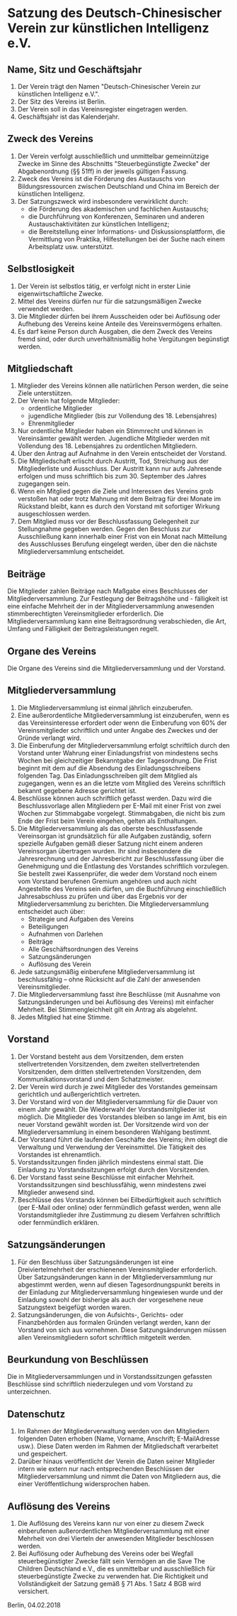 # Satzung des Deutsch-Chinesischer Verein zur künstlichen Intelligenz e.V.

## Name, Sitz und Geschäftsjahr
 1. Der Verein trägt den Namen "Deutsch-Chinesischer Verein zur künstlichen Intelligenz e.V.".
 2. Der Sitz des Vereins ist Berlin.
 3. Der Verein soll in das Vereinsregister eingetragen werden.
 4. Geschäftsjahr ist das Kalenderjahr.

## Zweck des Vereins
1. Der Verein verfolgt ausschließlich und unmittelbar gemeinnützige Zwecke im Sinne des Abschnitts "Steuerbegünstigte Zwecke" der Abgabenordnung (§§ 51ff) in der jeweils gültigen Fassung. 
2. Zweck des Vereins ist die Förderung des Austauschs von Bildungsressourcen zwischen Deutschland und China im Bereich der künstlichen Intelligenz.
3. Der Satzungszweck wird insbesondere verwirklicht durch:
   * die Förderung des akademischen und fachlichen Austauschs;
   * die Durchführung von Konferenzen, Seminaren und anderen Austauschaktivitäten zur künstlichen Intelligenz;
   * die Bereitstellung einer Informations- und Diskussionsplattform, die Vermittlung von Praktika, Hilfestellungen bei der Suche nach einem Arbeitsplatz usw. unterstützt.


## Selbstlosigkeit
1. Der Verein ist selbstlos tätig, er verfolgt nicht in erster Linie eigenwirtschaftliche Zwecke.
2. Mittel des Vereins dürfen nur für die satzungsmäßigen Zwecke verwendet werden.
3. Die Mitglieder dürfen bei ihrem Ausscheiden oder bei Auflösung oder Aufhebung des Vereins keine Anteile des Vereinsvermögens erhalten. 
4. Es darf keine Person durch Ausgaben, die dem Zweck des Vereins fremd sind, oder durch unverhältnismäßig hohe Vergütungen begünstigt werden.

## Mitgliedschaft
1. Mitglieder des Vereins können alle natürlichen Person werden, die seine Ziele unterstützen.
2. Der Verein hat folgende Mitglieder: 
   * ordentliche Mitglieder 
   * jugendliche Mitglieder (bis zur Vollendung des 18. Lebensjahres) 
   * Ehrenmitglieder 
3. Nur ordentliche Mitglieder haben ein Stimmrecht und können in Vereinsämter gewählt werden. Jugendliche Mitglieder werden mit Vollendung des 18. Lebensjahres zu ordentlichen Mitgliedern. 
4. Über den Antrag auf Aufnahme in den Verein entscheidet der Vorstand.
5. Die Mitgliedschaft erlischt durch Austritt, Tod, Streichung aus der Mitgliederliste und Ausschluss. Der Austritt kann nur aufs Jahresende erfolgen und muss schriftlich bis zum 30. September des Jahres zugegangen sein.
6. Wenn ein Mitglied gegen die Ziele und Interessen des Vereins grob verstoßen hat oder trotz Mahnung mit dem Beitrag für drei Monate im Rückstand bleibt, kann es durch den Vorstand mit sofortiger Wirkung ausgeschlossen werden. 
7. Dem Mitglied muss vor der Beschlussfassung Gelegenheit zur Stellungnahme gegeben werden. 
Gegen den Beschluss zur Ausschließung kann innerhalb einer Frist von ein Monat nach Mitteilung des Ausschlusses Berufung eingelegt werden, über den die nächste Mitgliederversammlung entscheidet. 


## Beiträge

Die Mitglieder zahlen Beiträge nach Maßgabe eines Beschlusses der Mitgliederversammlung. Zur Festlegung der Beitragshöhe und - fälligkeit ist eine einfache Mehrheit der in der Mitgliederversammlung anwesenden stimmberechtigten Vereinsmitglieder erforderlich. Die Mitgliederversammlung kann eine Beitragsordnung verabschieden, die Art, Umfang und Fälligkeit der Beitragsleistungen regelt.


## Organe des Vereins

Die Organe des Vereins sind die Mitgliederversammlung und der Vorstand.

## Mitgliederversammlung
1. Die Mitgliederversammlung ist einmal jährlich einzuberufen.
2. Eine außerordentliche Mitgliederversammlung ist einzuberufen, wenn es das Vereinsinteresse erfordert oder wenn die Einberufung von 60% der Vereinsmitglieder schriftlich und unter Angabe des Zweckes und der Gründe verlangt wird.
3. Die Einberufung der Mitgliederversammlung erfolgt schriftlich durch den Vorstand unter Wahrung einer Einladungsfrist von mindestens sechs Wochen bei gleichzeitiger Bekanntgabe der Tagesordnung. Die Frist beginnt mit dem auf die Absendung des Einladungsschreibens folgenden Tag. Das Einladungsschreiben gilt dem Mitglied als zugegangen, wenn es an die letzte vom  Mitglied des Vereins schriftlich bekannt gegebene Adresse gerichtet ist.
4. Beschlüsse können auch schriftlich gefasst werden. Dazu wird die Beschlussvorlage allen Mitgliedern per E-Mail mit einer Frist von zwei Wochen zur Stimmabgabe vorgelegt. Stimmabgaben, die nicht bis zum Ende der Frist beim Verein eingehen, gelten als Enthaltungen. 
5. Die Mitgliederversammlung als das oberste beschlussfassende Vereinsorgan ist grundsätzlich für alle Aufgaben zuständig, sofern spezielle Aufgaben gemäß dieser Satzung nicht einem anderen Vereinsorgan übertragen wurden. Ihr sind insbesondere die Jahresrechnung und der Jahresbericht zur Beschlussfassung über die Genehmigung und die Entlastung des Vorstandes schriftlich vorzulegen. Sie bestellt zwei Kassenprüfer, die weder dem Vorstand noch einem vom Vorstand berufenen Gremium angehören und auch nicht Angestellte des Vereins sein dürfen, um die Buchführung einschließlich Jahresabschluss zu prüfen und über das Ergebnis vor der Mitgliederversammlung zu berichten. Die Mitgliederversammlung entscheidet auch über: 
   * Strategie und Aufgaben des Vereins
   * Beteiligungen
   * Aufnahmen von Darlehen
   * Beiträge
   * Alle Geschäftsordnungen des Vereins
   * Satzungsänderungen
   * Auflösung des Verein 
6. Jede satzungsmäßig einberufene Mitgliederversammlung ist beschlussfähig – ohne Rücksicht auf die Zahl der anwesenden Vereinsmitglieder.
7. Die Mitgliederversammlung fasst ihre Beschlüsse (mit Ausnahme von Satzungsänderungen und bei Auflösung des Vereins) mit einfacher Mehrheit. Bei Stimmengleichheit gilt ein Antrag als abgelehnt. 
8. Jedes Mitglied hat eine Stimme.


## Vorstand
1. Der Vorstand besteht aus dem Vorsitzenden, dem ersten stellvertretenden Vorsitzenden, dem zweiten stellvertretenden Vorsitzenden, dem dritten stellvertretenden Vorsitzenden, dem Kommunikationsvorstand und dem Schatzmeister.
2. Der Verein wird durch je zwei Mitglieder des Vorstandes gemeinsam gerichtlich und außergerichtlich vertreten.
3. Der Vorstand wird von der Mitgliederversammlung für die Dauer von einem Jahr gewählt. Die Wiederwahl der Vorstandsmitglieder ist möglich. 
Die Mitglieder des Vorstandes bleiben so lange im Amt, bis ein neuer Vorstand gewählt worden ist. 
Der Vorsitzende wird von der Mitgliederversammlung in einem besonderen Wahlgang bestimmt. 
4. Der Vorstand führt die laufenden Geschäfte des Vereins; ihm obliegt die Verwaltung und Verwendung der Vereinsmittel. Die Tätigkeit des Vorstandes ist ehrenamtlich.
5. Vorstandssitzungen finden jährlich mindestens einmal statt. Die Einladung zu Vorstandssitzungen erfolgt durch den Vorsitzenden.
6. Der Vorstand fasst seine Beschlüsse mit einfacher Mehrheit. Vorstandssitzungen sind beschlussfähig, wenn mindestens zwei Mitglieder anwesend sind.
7. Beschlüsse des Vorstands können bei Eilbedürftigkeit auch schriftlich (per E-Mail oder online) oder fernmündlich gefasst werden, wenn alle Vorstandsmitglieder ihre Zustimmung zu diesem Verfahren schriftlich oder fernmündlich erklären. 

## Satzungsänderungen
1. Für den Beschluss über Satzungsänderungen ist eine Dreiviertelmehrheit der erschienenen Vereinsmitglieder erforderlich. Über Satzungsänderungen kann in der Mitgliederversammlung nur abgestimmt werden, wenn auf diesen Tagesordnungspunkt bereits in der Einladung zur Mitgliederversammlung hingewiesen wurde und der Einladung sowohl der bisherige als auch der vorgesehene neue Satzungstext beigefügt worden waren.
2. Satzungsänderungen, die von Aufsichts-, Gerichts- oder Finanzbehörden aus formalen Gründen verlangt werden, kann der Vorstand von sich aus vornehmen. Diese Satzungsänderungen müssen allen Vereinsmitgliedern sofort schriftlich mitgeteilt werden.


## Beurkundung von Beschlüssen
Die in Mitgliederversammlungen und in Vorstandssitzungen gefassten Beschlüsse sind schriftlich niederzulegen und vom Vorstand zu unterzeichnen.

## Datenschutz
1. Im Rahmen der Mitgliederverwaltung werden von den Mitgliedern folgenden Daten erhoben (Name, Vorname, Anschrift; E-MailAdresse usw.). Diese Daten werden im Rahmen der Mitgliedschaft verarbeitet und gespeichert. 
2. Darüber hinaus veröffentlicht der Verein die Daten seiner Mitglieder intern wie extern nur nach entsprechenden Beschlüssen der Mitgliederversammlung und nimmt die Daten von Mitgliedern aus, die einer Veröffentlichung widersprochen haben.

## Auflösung des Vereins
1. Die Auflösung des Vereins kann nur von einer zu diesem Zweck einberufenen außerordentlichen Mitgliederversammlung mit einer Mehrheit von drei Vierteln der anwesenden Mitglieder beschlossen werden.
2. Bei Auflösung oder Aufhebung des Vereins oder bei Wegfall steuerbegünstigter Zwecke fällt sein Vermögen an die Save The Children Deutschland e.V., die es unmittelbar und ausschließlich für steuerbegünstigte Zwecke zu verwenden hat.
Die Richtigkeit und Vollständigkeit der Satzung gemäß § 71 Abs. 1 Satz 4 BGB wird versichert.
 
Berlin, 04.02.2018
